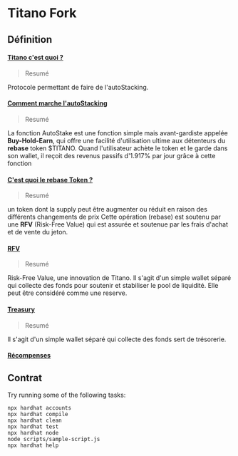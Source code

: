 # Titano Fork


## Définition

#### [Titano c'est quoi ?](https://docs.titano.finance/)

> Resumé

Protocole permettant de faire de l'autoStacking.

#### [Comment marche l'autoStacking](https://docs.titano.finance/how-does-the-autostake-feature-work)

> Resumé

La fonction AutoStake est une fonction simple mais avant-gardiste appelée **Buy-Hold-Earn**, qui offre une facilité d'utilisation ultime aux détenteurs du **rebase** token $TITANO.
Quand l'utilisateur achète le token et le garde dans son wallet, il reçoit des revenus passifs d'1.917% par jour grâce à cette fonction


#### [C'est quoi le rebase Token ?](https://docs.titano.finance/what-is-a-rebase-token)

> Resumé

un token dont la supply peut être augmenter ou réduit en raison des différents changements de prix
Cette opération (rebase) est soutenu par une **RFV** (Risk-Free Value) qui est assurée et soutenue par les frais d'achat et de vente du jeton. 


#### [RFV](https://docs.titano.finance/what-is-an-rfv) 

> Resumé 

Risk-Free Value, une innovation de Titano. Il s'agit d'un simple wallet séparé qui collecte des fonds pour soutenir et stabiliser le pool de liquidité. Elle peut être considéré comme une reserve.


#### [Treasury](https://docs.titano.finance/what-is-the-treasury)

> Resumé

Il s'agit d'un simple wallet séparé qui collecte des fonds sert de trésorerie.


#### [Récompenses](https://docs.titano.finance/what-is-the-treasury)


## Contrat








Try running some of the following tasks:

```shell
npx hardhat accounts
npx hardhat compile
npx hardhat clean
npx hardhat test
npx hardhat node
node scripts/sample-script.js
npx hardhat help
```

